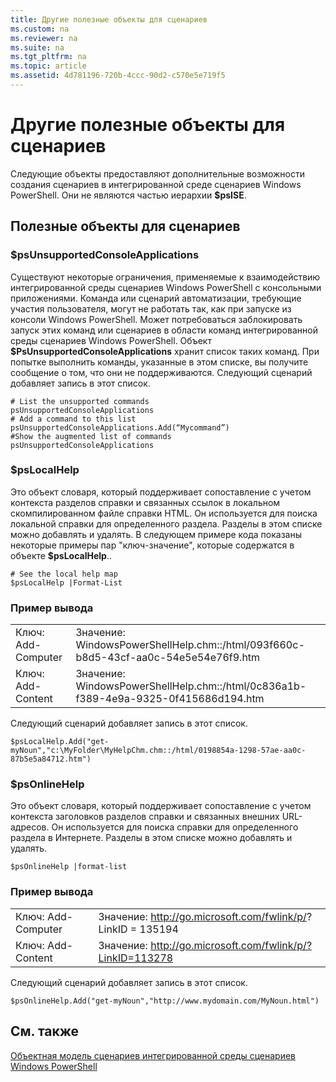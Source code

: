 ```yaml
---
title: Другие полезные объекты для сценариев
ms.custom: na
ms.reviewer: na
ms.suite: na
ms.tgt_pltfrm: na
ms.topic: article
ms.assetid: 4d781196-720b-4ccc-90d2-c570e5e719f5
---
```

# Другие полезные объекты для сценариев
  Следующие объекты предоставляют дополнительные возможности создания сценариев в интегрированной среде сценариев Windows PowerShell. Они не являются частью иерархии **$psISE**.

## Полезные объекты для сценариев

### $psUnsupportedConsoleApplications
 Существуют некоторые ограничения, применяемые к взаимодействию интегрированной среды сценариев Windows PowerShell с консольными приложениями. Команда или сценарий автоматизации, требующие участия пользователя, могут не работать так, как при запуске из консоли Windows PowerShell. Может потребоваться заблокировать запуск этих команд или сценариев в области команд интегрированной среды сценариев Windows PowerShell. Объект **$PsUnsupportedConsoleApplications** хранит список таких команд. При попытке выполнить команды, указанные в этом списке, вы получите сообщение о том, что они не поддерживаются. Следующий сценарий добавляет запись в этот список.

```
# List the unsupported commands
psUnsupportedConsoleApplications
# Add a command to this list
psUnsupportedConsoleApplications.Add(“Mycommand”)
#Show the augmented list of commands
psUnsupportedConsoleApplications

```

### $psLocalHelp
 Это объект словаря, который поддерживает сопоставление с учетом контекста разделов справки и связанных ссылок в локальном скомпилированном файле справки HTML. Он используется для поиска локальной справки для определенного раздела. Разделы в этом списке можно добавлять и удалять. В следующем примере кода показаны некоторые примеры пар "ключ-значение", которые содержатся в объекте **$psLocalHelp**..

```
# See the local help map
$psLocalHelp |Format-List

```

### Пример вывода

|||
|-|-|
|Ключ: Add-Computer|Значение: WindowsPowerShellHelp.chm::/html/093f660c-b8d5-43cf-aa0c-54e5e54e76f9.htm|
|Ключ: Add-Content|Значение: WindowsPowerShellHelp.chm::/html/0c836a1b-f389-4e9a-9325-0f415686d194.htm|

 Следующий сценарий добавляет запись в этот список.

```
$psLocalHelp.Add("get-myNoun","c:\MyFolder\MyHelpChm.chm::/html/0198854a-1298-57ae-aa0c-87b5e5a84712.htm")
```

### $psOnlineHelp
 Это объект словаря, который поддерживает сопоставление с учетом контекста заголовков разделов справки и связанных внешних URL-адресов. Он используется для поиска справки для определенного раздела в Интернете. Разделы в этом списке можно добавлять и удалять.

```
$psOnlineHelp |format-list

```

### Пример вывода

|||
|-|-|
|Ключ: Add-Computer|Значение: http://go.microsoft.com/fwlink/p/? LinkID = 135194|
|Ключ: Add-Content|Значение: http://go.microsoft.com/fwlink/p/?LinkID=113278|

 Следующий сценарий добавляет запись в этот список.

```
$psOnlineHelp.Add("get-myNoun","http://www.mydomain.com/MyNoun.html")
```

## См. также
 [Объектная модель сценариев интегрированной среды сценариев Windows PowerShell](../../core-powershell/ise/The-Windows-PowerShell-ISE-Scripting-Object-Model.md)

  


<!--HONumber=May16_HO2-->


